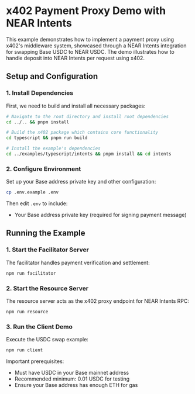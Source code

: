 # x402 Payment Proxy Demo with NEAR Intents

This example demonstrates how to implement a payment proxy using x402's middleware system, showcased through a NEAR Intents integration for swapping Base USDC to NEAR USDC. The demo illustrates how to handle deposit into NEAR Intents per request using x402.

## Setup and Configuration

### 1. Install Dependencies
First, we need to build and install all necessary packages:

```bash
# Navigate to the root directory and install root dependencies
cd ../.. && pnpm install

# Build the x402 package which contains core functionality
cd typescript && pnpm run build

# Install the example's dependencies
cd ../examples/typescript/intents && pnpm install && cd intents
```

### 2. Configure Environment
Set up your Base address private key and other configuration:

```bash
cp .env.example .env
```

Then edit `.env` to include:
- Your Base address private key (required for signing payment message)

## Running the Example

### 1. Start the Facilitator Server
The facilitator handles payment verification and settlement:

```bash
npm run facilitator
```

### 2. Start the Resource Server
The resource server acts as the x402 proxy endpoint for NEAR Intents RPC:

```bash
npm run resource
```

### 3. Run the Client Demo
Execute the USDC swap example:

```bash
npm run client
```

Important prerequisites:
- Must have USDC in your Base mainnet address
- Recommended minimum: 0.01 USDC for testing
- Ensure your Base address has enough ETH for gas
